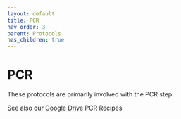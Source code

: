 ```yaml
---
layout: default
title: PCR
nav_order: 3
parent: Protocols
has_children: true
---
```

# PCR

These protocols are primarily involved with the PCR step.

See also our [Google Drive](https://drive.google.com/drive/folders/1x3Izyk51W-qlL4H8S1PGBFCjYl1SxB24?usp=drive_link) PCR Recipes
